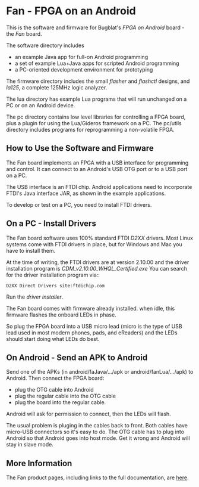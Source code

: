# Fan - FPGA on an Android

This is the software and firmware for Bugblat's *FPGA on Android*
board - the *Fan* board.

The software directory includes

- an example Java app for full-on Android programming
- a set of example Lua+Java apps for scripted Android programming
- a PC-oriented development environment for prototyping

The firmware directory includes the small *flasher* and *flashctl* designs,
and *la125*, a complete 125MHz logic analyzer.

The lua directory has example Lua programs that will run unchanged
on a PC or on an Android device.

The pc directory contains low level libraries for controlling a FPGA
board, plus a plugin for using the Lua/Gideros framework on a PC.
The pc/utils directory includes programs for reprogramming a
non-volatile FPGA.

## How to Use the Software and Firmware

The Fan board implements an FPGA with a USB interface for
programming and control.
It can connect to an Android's USB OTG port or to a USB port on a PC.

The USB interface is an FTDI chip.
Android applications need to incorporate FTDI's Java interface JAR,
as shown in the example applications.

To develop or test on a PC, you need to install FTDI drivers.

## On a PC - Install Drivers

The Fan board software uses 100% standard FTDI *D2XX* drivers.
Most Linux systems come with FTDI drivers in place,
but for Windows and Mac you have to install them.

At the time of writing, the FTDI drivers are at version 2.10.00
and the driver installation program is
*CDM_v2.10.00_WHQL_Certified.exe*
You can search for the driver installation program via::

    D2XX Direct Drivers site:ftdichip.com

Run the *driver installer*.

The Fan board comes with firmware already installed.
when idle, this firmware flashes the onboard LEDs in phase.

So plug the FPGA board into a USB micro lead
(micro is the type of USB lead used in most modern phones, pads, and eReaders)
and the LEDs should start doing what LEDs do best.

## On Android - Send an APK to Android

Send one of the APKs (in android/faJava/.../apk or android/fanLua/.../apk)
to Android.
Then connect the FPGA board:

- plug the OTG cable into Android
- plug the regular cable into the OTG cable
- plug the board into the regular cable.

Android will ask for permission to connect, then the LEDs will flash.

The usual problem is pluging in the cables back to front.
Both cables have micro-USB connectors so it's easy to do.
The OTG cable has to plug into Android so that Android goes into host mode.
Get it wrong and  Android will stay in slave mode.

## More Information

The Fan product pages, including links to the full documentation, are
[here](http://bugblat.com/products/fan).
